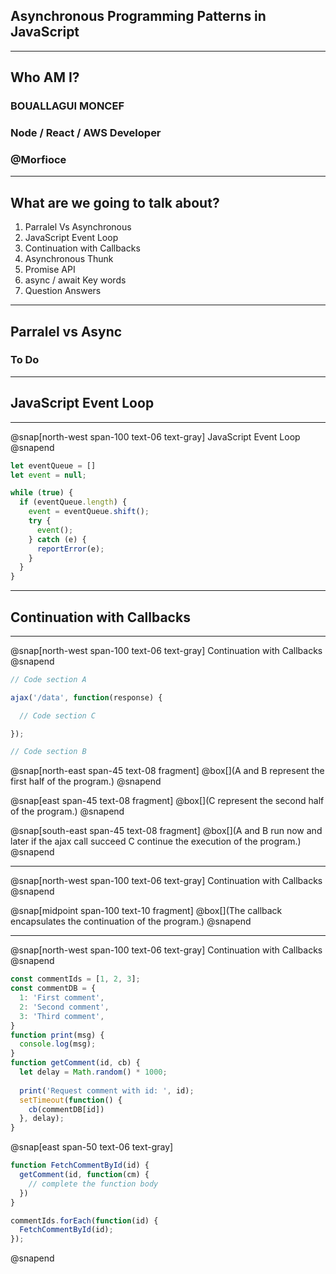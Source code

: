 ## Asynchronous Programming Patterns in JavaScript

---

## Who AM I?

### BOUALLAGUI MONCEF
### Node / React / AWS Developer
### @Morfioce

---

## What are we going to talk about?

1. Parralel Vs Asynchronous
2. JavaScript Event Loop
3. Continuation with Callbacks
4. Asynchronous Thunk
5. Promise API
6. async / await Key words
7. Question Answers

---

## Parralel vs Async

### To Do

---

## JavaScript Event Loop

---

@snap[north-west span-100 text-06 text-gray]
JavaScript Event Loop
@snapend

```js
let eventQueue = []
let event = null;

while (true) {
  if (eventQueue.length) {
    event = eventQueue.shift();
    try {
      event();
    } catch (e) {
      reportError(e);
    }
  }
}
```

---

## Continuation with Callbacks

---

@snap[north-west span-100 text-06 text-gray]
Continuation with Callbacks
@snapend

```js
// Code section A

ajax('/data', function(response) {

  // Code section C

});

// Code section B

```
@snap[north-east span-45 text-08 fragment]
@box[](A and B represent the first half of the program.)
@snapend

@snap[east span-45 text-08 fragment]
@box[](C represent the second half of the program.)
@snapend

@snap[south-east span-45 text-08 fragment]
@box[](A and B run now and later if the ajax call succeed C continue the execution of the program.)
@snapend

---

@snap[north-west span-100 text-06 text-gray]
Continuation with Callbacks
@snapend

@snap[midpoint span-100 text-10 fragment]
@box[](The callback encapsulates the continuation of the program.)
@snapend

---

@snap[north-west span-100 text-06 text-gray]
Continuation with Callbacks
@snapend

```js
const commentIds = [1, 2, 3];
const commentDB = {
  1: 'First comment',
  2: 'Second comment',
  3: 'Third comment',
}
function print(msg) {
  console.log(msg);
}
function getComment(id, cb) {
  let delay = Math.random() * 1000;
  
  print('Request comment with id: ', id);
  setTimeout(function() {
    cb(commentDB[id])
  }, delay);
}
```

@snap[east span-50 text-06 text-gray]
```js
function FetchCommentById(id) {
  getComment(id, function(cm) {
    // complete the function body
  })
}

commentIds.forEach(function(id) {
  FetchCommentById(id);
});
```
@snapend
